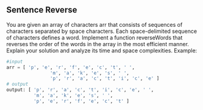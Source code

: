 ## Sentence Reverse
You are given an array of characters arr that consists of sequences of characters separated by space characters.
Each space-delimited sequence of characters defines a word.
Implement a function reverseWords that reverses the order of the words in the array in the most efficient manner.
Explain your solution and analyze its time and space complexities.
Example:

```python
#input  
arr = [ 'p', 'e', 'r', 'f', 'e', 'c', 't', ' ',
                'm', 'a', 'k', 'e', 's', ' ',
                'p', 'r', 'a', 'c', 't', 'i', 'c', 'e' ]
# output
output: [ 'p', 'r', 'a', 'c', 't', 'i', 'c', 'e', ' ',
          'm', 'a', 'k', 'e', 's', ' ',
          'p', 'e', 'r', 'f', 'e', 'c', 't' ]
```